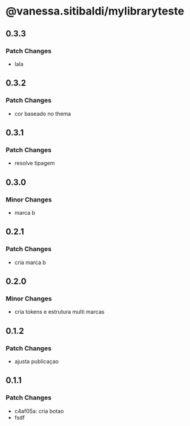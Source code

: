 # @vanessa.sitibaldi/mylibraryteste

## 0.3.3

### Patch Changes

- lala

## 0.3.2

### Patch Changes

- cor baseado no thema

## 0.3.1

### Patch Changes

- resolve tipagem

## 0.3.0

### Minor Changes

- marca b

## 0.2.1

### Patch Changes

- cria marca b

## 0.2.0

### Minor Changes

- cria tokens e estrutura multi marcas

## 0.1.2

### Patch Changes

- ajusta publicaçao

## 0.1.1

### Patch Changes

- c4af05a: cria botao
- fsdf
